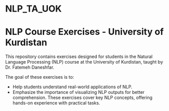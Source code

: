 # NLP_TA_UOK
# NLP Course Exercises - University of Kurdistan
This repository contains exercises designed for students in the Natural Language Processing (NLP) course at the University of Kurdistan, taught by Dr. Fatemeh Daneshfar.

The goal of these exercises is to:

- Help students understand real-world applications of NLP.
- Emphasize the importance of visualizing NLP outputs for better comprehension.
These exercises cover key NLP concepts, offering hands-on experience with practical tasks.
